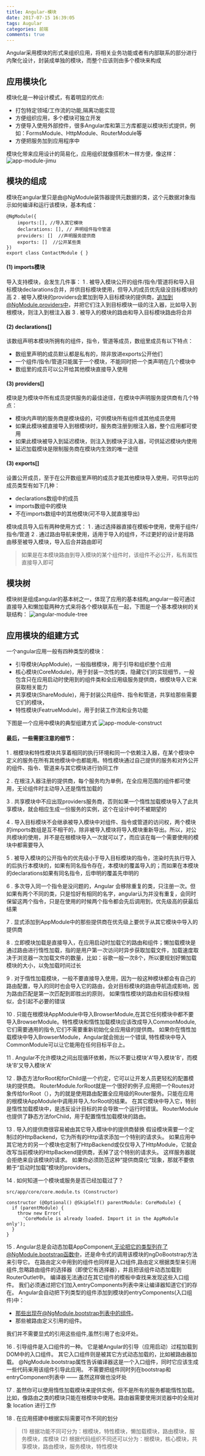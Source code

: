 ```yaml
---
title: Angular-模块
date: 2017-07-15 16:39:05
tags: Augular
categories: 前端
comments: true
---
```


Angular采用模块的形式来组织应用，将相关业务功能或者有内部联系的部分进行内聚化设计，封装成单独的模块，而整个应该则由多个模块来构成

## 应用模块化
模块化是一种设计模式，有着明显的优点:
<!--more-->
- 打包特定领域/工作流的功能,隔离功能实现
- 方便组织应用，多个模块可独立开发
- 方便导入使用外部控件，很多Angular库和第三方库都是以模块形式提供，例如：FormsModule、HttpModule、RouterModule等
- 方便把服务加到应用程序中

模块化带来应用设计的简易化，应用组织就像搭积木一样方便，像这样：
![app-module-jimu](/images/app-module-jimu.jpg)

## 模块的组成
模块在angular里只是由@NgModule装饰器提供元数据的类，这个元数据对象指示如何编译和运行该模块，基本构成：

    @NgModule({
        imports:[], //导入其它模块
        declarations: [], // 声明组件指令管道
        providers: []  //声明服务提供商
        exports: []  //公开某些类
    })
    export class ContactModule { }


#### (1) imports模块
导入支持模块，会发生几件事：
1 . 被导入模块公开的组件/指令/管道将和导入目标模块declarations合并，并供目标模块使用，但导入的成员优先级没目标模块的高
2 . 被导入模块的providers会累加到导入目标模块的提供商，追加到@NgModule.providers中，并把它们注入到目标模块一级的注入器，比如导入到根模块，则注入到根注入器
3 . 被导入的模块的路由和导入目标模块路由将合并


#### (2) declarations[]
该数组声明本模块所拥有的组件，指令，管道等成员，数组里成员有以下特点：
+  数组里声明的成员默认都是私有的，除非放进exports公开他们
+  一个组件/指令/管道只能属于一个模块，不能同时把一个类声明在几个模块中
+  数组里的成员可以公开给其他模块直接导入使用


#### (3) providers[]
模块是为模块中所有成员提供服务的最佳途径，在模块中声明服务提供商有几个特点：
* 模块内声明的服务商是模块级的，可供模块所有组件或其他成员使用
* 如果此模块被直接导入到根模块时，服务商注册到根注入器，整个应用都可使用
* 如果此模块被导入到延迟模块，则注入到模块子注入器，可供延迟模块内使用
* 延迟加载模块是限制服务商在模块内生效的唯一途径


#### (3) exports[]
设置公开成员，至于在公开数组里声明的成员才能其他模块导入使用，可供导出的成员类型有如下几种：
- declarations数组中的成员
- imports数组中的模块
- 不在imports数组中的其他模块(可不导入就直接导出)

模块成员导入后有两种使用方式：
1 . 通过选择器直接在模板中使用，使用于组件/指令/管道
2 . 通过路由导航来使用，适用于导入的组件，不过更好的设计是将路由移至被导入模块，导入后合并路由即可
> 如果是在本模块路由到导入模块的某个组件时，该组件不必公开，私有属性直接导入即可

## 模块树
模块树是组成angular的基本树之一，体现了应用的基本结构,angular一般可通过直接导入和懒加载两种方式来将各个模块联系在一起，下图是一个基本模块树的关联结构：
![angular-module-tree](/images/module-tree.jpg)


## 应用模块的组建方式
一个angular应用一般有四种类型的模块：
- 引导模块(AppModule)，一般指根模块，用于引导和组织整个应用
- 核心模块(CoreModule)，用于封装一次性的类，隐藏它们的实现细节，一般包含只在应用启动时使用到的组件类和全应用级服务提供商，根模块导入它来获取相关能力
- 共享模块(ShareModule)，用于封装公共组件、指令和管道，共享给那些需要它们的模块，
- 特性模块(FeatrueModule)，用于封装工作流和业务功能

下图是一个应用中模块的典型组建方式
![app-module-construct](/images/app-construct.jpg)


#### 最后，一些需要注意的细节：

1 . 根模块和特性模块共享着相同的执行环境和同一个依赖注入器，在某个模块中定义的服务在所有其他模块中也都能用。特性模块通过自己提供的服务和对外公开的组件、指令、管道来与其它模块进行协同工作

2 . 在根注入器注册的提供商，每个服务均为单例，在全应用范围的组件都可使用，无论组件时主动导入还是惰性加载的

3 . 共享模块中不应出现providers服务商，否则如果一个惰性加载模块导入了此共享模块，就会相应生成一份服务的实例，这个在设计中时不被期望的

4 . 导入目标模块不会继承被导入模块中对组件、指令或管道的访问权，两个模块的imports数组是互不相干的，除非被导入模块将导入模块重新导出。所以，对公共模块的使用，并不是在根模块导入一次就可以了，而应该在每一个需要使用的模块中都需要导入

5 . 被导入模块的公开指令的优先级小于导入目标模块的指令，渲染时先执行导入的后执行本模块的，如果有同名指令存在，本模块的覆盖导入的；而如果在本模块的declarations如果有同名指令，后申明的覆盖先申明的

6 . 多次导入同一个指令是没问题的，Angular 会移除重复的类，只注册一次。但如果有两个不同的类，只是恰好有相同的名字，angular认为并没有重复，会同时保留这两个指令，只是在使用的时候两个指令都会先后调用到，优先级高的获最后结果

7 . 显式添加到AppModule中的那些提供商在优先级上要优于从其它模块中导入的提供商

8 . 立即模块加载是直接导入，在应用启动时加载它的路由和组件；懒加载模块是通过路由进行惰性加载，指的是用户第一次访问时异步获取加载文件，加载速度取决于浏览器一次加载文件的数量，比如：谷歌一般一次8个，所以要规划好懒加载模块的大小，以免加载时间过长

9 . 对于惰性加载模块，一般不要直接导入使用，因为一般这种模块都会有自己的路由配置，导入的同时也会导入它的路由，会对目标模块的路由导航造成影响，因为路由匹配是第一次匹配到即胜出的原则，
如果惰性模块的路由和目标模块相似，会引起不必要的错误

10 . 只能在根模块AppModule中导入BrowserModule,在其它任何模块中都不要导入BrowserModule。特性模块和惰性加载模块应该改成导入CommonModule, 它们需要通用的指令,它们不需要重新初始化全应用级的提供商。
如果你在惰性加载模块中导入BrowserModule，Angular就会抛出一个错误, 特性模块中导入CommonModule可以让它能用在任何目标平台上。

11 . Angular不允许模块之间出现循环依赖，所以不要让模块'A'导入模块'B'，而模块'B'又导入模块'A'

12 . 静态方法forRoot和forChild是一个约定，它可以让开发人员更轻松的配置模块的提供商。
RouterModule.forRoot就是一个很好的例子,应用把一个Routes对象传给forRoot（），为的就是使用路由配置全应用级的Router服务。只能在应用的根模块AppModule中调用并导入.forRoot的结果。 在其它模块中导入它，特别是惰性加载模块中，是违反设计目标的并会导致一个运行时错误。
RouterModule也提供了静态方法forChild，用于配置惰性加载模块的路由。

13 . 导入的提供商很容易被由其它导入模块中的提供商替换
假设模块需要一个定制过的HttpBackend，它为所有的Http请求添加一个特别的请求头。 如果应用中其它地方的另一个模块也定制了HttpBackend或仅仅导入了HttpModule，它就会改写当前模块的HttpBackend提供商，丢掉了这个特别的请求头。 这样服务器就会拒绝来自该模块的请求。
如果你必须防范这种“提供商腐化”现象，那就不要依赖于“启动时加载”模块的providers。

14 . 如何知道一个模块或服务是否已经加载过了？

    src/app/core/core.module.ts (Constructor)

    constructor (@Optional() @SkipSelf() parentModule: CoreModule) {
      if (parentModule) {
        throw new Error(
          'CoreModule is already loaded. Import it in the AppModule only');
      }
    }

15 . Angular总是会动态加载AppComponent,无论把它的类型列在了@NgModule.bootstrap函数中，还是命令式的调用该模块的ngDoBootstrap方法来引导它。
在路由定义中用到的组件也同样是入口组件,路由定义根据类型来引用组件,忽略路由组件的选择器（即使它有选择器），并且把该组件动态加载到RouterOutlet中。
编译器无法通过在其它组件的模板中查找来发现这些入口组件。 我们必须通过把它们加入entryComponents列表中来让编译器知道它们的存在。
Angular会自动把下列类型的组件添加到模块的entryComponents(入口组件)中：
- 那些出现在@NgModule.bootstrap列表中的组件。
- 那些被路由定义引用的组件。

我们并不需要显式的引用这些组件,虽然引用了也没坏处。

16 . 引导组件是入口组件的一种。 它是被Angular的引导（应用启动）过程加载到DOM中的入口组件。 其它入口组件则是被其它方式动态加载的，比如被路由器加载。
@NgModule.bootstrap属性告诉编译器这是一个入口组件，同时它应该生成一些代码来用该组件引导此应用。
不需要把组件同时列在bootstrap和entryComponent列表中 —— 虽然这样做也没坏处

17 . 虽然你可以使用惰性加载模块来提供实例，但不是所有的服务都能惰性加载。比如，像路由之类的模块只能在根模块中使用。路由器需要使用浏览器中的全局对象 location 进行工作

18 . 在应用搭建中根据实际需要可作不同的划分

> (1) 根据功能不同可分为：根模块，特性模块，懒加载模块，路由模块，服务模块，库模块
> (2) 根据代码组织不同还可以分为：根模块，核心模块，共享模块，路由模块，服务模块，特性模块

